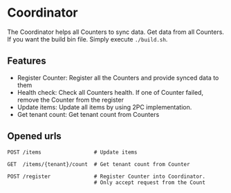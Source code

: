 # Coordinator

The Coordinator helps all Counters to sync data. Get data from all Counters. If you want the build bin file. Simply execute `./build.sh`.

## Features

- Register Counter: Register all the Counters and provide synced data to them
- Health check: Check all Counters health. If one of Counter failed, remove the Counter from the register
- Update items: Update all items by using 2PC implementation.
- Get tenant count: Get tenant count from Counters

## Opened urls

```
POST /items                 # Update items

GET  /items/{tenant}/count  # Get tenant count from Counter

POST /register              # Register Counter into Coordinator. 
                            # Only accept request from the Count
```
